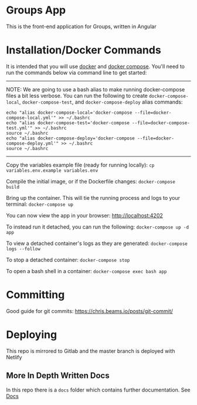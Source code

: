 # Groups App

This is the front-end application for Groups, written in Angular

# Installation/Docker Commands

It is intended that you will use [docker](https://docs.docker.com/engine/installation/)
and [docker compose](https://docs.docker.com/compose/install/). You'll need to run the
commands below via command line to get started:

---
NOTE: We are going to use a bash alias to make running docker-compose files a bit less verbose. You can run the following to create `docker-compose-local`, `docker-compose-test`, and `docker-compose-deploy` alias commands:
```
echo "alias docker-compose-local='docker-compose --file=docker-compose-local.yml'" >> ~/.bashrc
echo "alias docker-compose-test='docker-compose --file=docker-compose-test.yml'" >> ~/.bashrc
source ~/.bashrc
echo "alias docker-compose-deploy='docker-compose --file=docker-compose-deploy.yml'" >> ~/.bashrc
source ~/.bashrc
```
---

Copy the variables example file (ready for running locally):
`cp variables.env.example variables.env`

Compile the initial image, or if the Dockerfile changes:
`docker-compose build`

Bring up the container. This will tie the running process and logs to your terminal:
`docker-compose up`

You can now view the app in your browser:
[http://localhost:4202](http://localhost:4202)

To instead run it detached, you can run the following:
`docker-compose up -d app`

To view a detached container's logs as they are generated:
`docker-compose logs --follow`

To stop a detached container:
`docker-compose stop`

To open a bash shell in a container:
`docker-compose exec bash app`


# Committing

Good guide for git commits:
https://chris.beams.io/posts/git-commit/

# Deploying

This repo is mirrored to Gitlab and the master branch is deployed with Netlify

## More In Depth Written Docs

In this repo there is a `docs` folder which contains further documentation. See [Docs](docs/index.md)
